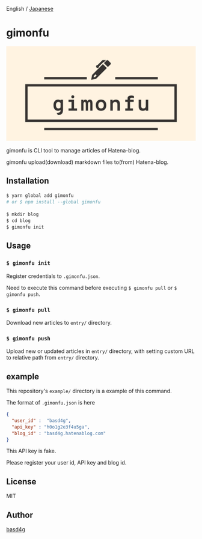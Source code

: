 English / [Japanese](README_ja.md)

# gimonfu

![logo](logo.png)

gimonfu is CLI tool to manage articles of Hatena-blog.

gimonfu upload(download) markdown files to(from) Hatena-blog.

## Installation

```sh
$ yarn global add gimonfu
# or $ npm install --global gimonfu

$ mkdir blog
$ cd blog
$ gimonfu init
```

## Usage

### `$ gimonfu init`

Register credentials to `.gimonfu.json`.

Need to execute this command before executing `$ gimonfu pull` or `$ gimonfu push`.

### `$ gimonfu pull`

Download new articles to `entry/` directory.

### `$ gimonfu push`

Upload new or updated articles in `entry/` directory, with setting custom URL to relative path from `entry/` directory.

## example

This repository's `example/` directory is a example of this command.

The format of `.gimonfu.json` is here

```.gimonfu.json
{
  "user_id" :  "basd4g",
  "api_key" : "h0o1g2e3f4u5ga",
  "blog_id" : "basd4g.hatenablog.com"
}
```

This API key is fake.

Please register your user id, API key and blog id.

## License

MIT

## Author

[basd4g](https://github.com/basd4g)

